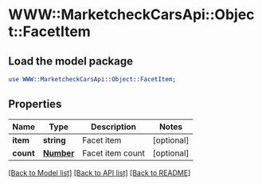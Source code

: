 # WWW::MarketcheckCarsApi::Object::FacetItem

## Load the model package
```perl
use WWW::MarketcheckCarsApi::Object::FacetItem;
```

## Properties
Name | Type | Description | Notes
------------ | ------------- | ------------- | -------------
**item** | **string** | Facet item | [optional] 
**count** | [**Number**](Number.md) | Facet item count | [optional] 

[[Back to Model list]](../README.md#documentation-for-models) [[Back to API list]](../README.md#documentation-for-api-endpoints) [[Back to README]](../README.md)


